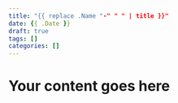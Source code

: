 ```yaml
---
title: "{{ replace .Name "-" " " | title }}"
date: {{ .Date }}
draft: true
tags: []
categories: []
---
```

# Your content goes here
